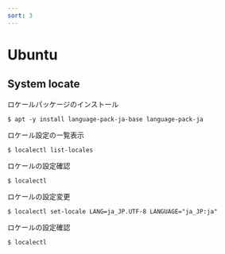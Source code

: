 ```yaml
---
sort: 3
---
```

# Ubuntu
## System locate
ロケールパッケージのインストール

`$ apt -y install language-pack-ja-base language-pack-ja`

ロケール設定の一覧表示

`$ localectl list-locales`

ロケールの設定確認

`$ localectl`

ロケールの設定変更

`$ localectl set-locale LANG=ja_JP.UTF-8 LANGUAGE="ja_JP:ja"`

ロケールの設定確認

`$ localectl`

